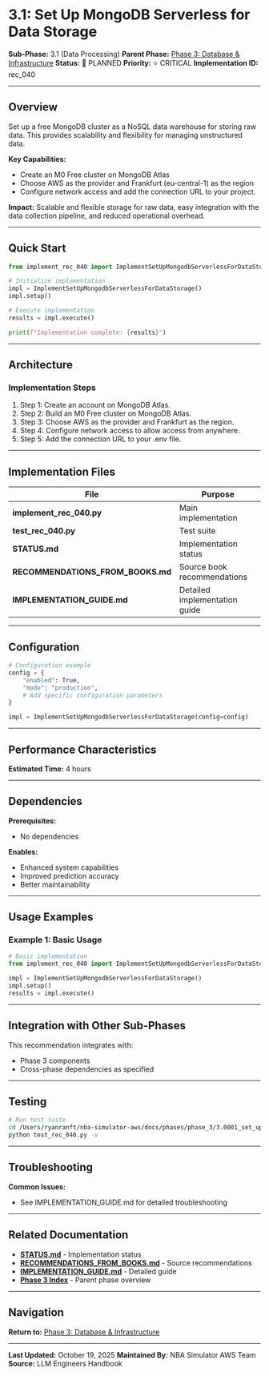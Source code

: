 # 3.1: Set Up MongoDB Serverless for Data Storage

**Sub-Phase:** 3.1 (Data Processing)
**Parent Phase:** [Phase 3: Database & Infrastructure](../PHASE_3_INDEX.md)
**Status:** 🔵 PLANNED
**Priority:** ⭐ CRITICAL
**Implementation ID:** rec_040

---

## Overview

Set up a free MongoDB cluster as a NoSQL data warehouse for storing raw data. This provides scalability and flexibility for managing unstructured data.

**Key Capabilities:**
- Create an M0 Free cluster on MongoDB Atlas
- Choose AWS as the provider and Frankfurt (eu-central-1) as the region
- Configure network access and add the connection URL to your project.

**Impact:**
Scalable and flexible storage for raw data, easy integration with the data collection pipeline, and reduced operational overhead.

---

## Quick Start

```python
from implement_rec_040 import ImplementSetUpMongodbServerlessForDataStorage

# Initialize implementation
impl = ImplementSetUpMongodbServerlessForDataStorage()
impl.setup()

# Execute implementation
results = impl.execute()

print(f"Implementation complete: {results}")
```

---

## Architecture

### Implementation Steps

1. Step 1: Create an account on MongoDB Atlas.
2. Step 2: Build an M0 Free cluster on MongoDB Atlas.
3. Step 3: Choose AWS as the provider and Frankfurt as the region.
4. Step 4: Configure network access to allow access from anywhere.
5. Step 5: Add the connection URL to your .env file.

---

## Implementation Files

| File | Purpose |
|------|---------|
| **implement_rec_040.py** | Main implementation |
| **test_rec_040.py** | Test suite |
| **STATUS.md** | Implementation status |
| **RECOMMENDATIONS_FROM_BOOKS.md** | Source book recommendations |
| **IMPLEMENTATION_GUIDE.md** | Detailed implementation guide |

---

## Configuration

```python
# Configuration example
config = {
    "enabled": True,
    "mode": "production",
    # Add specific configuration parameters
}

impl = ImplementSetUpMongodbServerlessForDataStorage(config=config)
```

---

## Performance Characteristics

**Estimated Time:** 4 hours

---

## Dependencies

**Prerequisites:**
- No dependencies

**Enables:**
- Enhanced system capabilities
- Improved prediction accuracy
- Better maintainability

---

## Usage Examples

### Example 1: Basic Usage

```python
# Basic implementation
from implement_rec_040 import ImplementSetUpMongodbServerlessForDataStorage

impl = ImplementSetUpMongodbServerlessForDataStorage()
impl.setup()
results = impl.execute()
```

---

## Integration with Other Sub-Phases

This recommendation integrates with:
- Phase 3 components
- Cross-phase dependencies as specified

---

## Testing

```bash
# Run test suite
cd /Users/ryanranft/nba-simulator-aws/docs/phases/phase_3/3.0001_set_up_mongodb_serverless_for_data_storage
python test_rec_040.py -v
```

---

## Troubleshooting

**Common Issues:**
- See IMPLEMENTATION_GUIDE.md for detailed troubleshooting

---

## Related Documentation

- **[STATUS.md](STATUS.md)** - Implementation status
- **[RECOMMENDATIONS_FROM_BOOKS.md](RECOMMENDATIONS_FROM_BOOKS.md)** - Source recommendations
- **[IMPLEMENTATION_GUIDE.md](IMPLEMENTATION_GUIDE.md)** - Detailed guide
- **[Phase 3 Index](../PHASE_3_INDEX.md)** - Parent phase overview

---

## Navigation

**Return to:** [Phase 3: Database & Infrastructure](../PHASE_3_INDEX.md)

---

**Last Updated:** October 19, 2025
**Maintained By:** NBA Simulator AWS Team
**Source:** LLM Engineers Handbook
